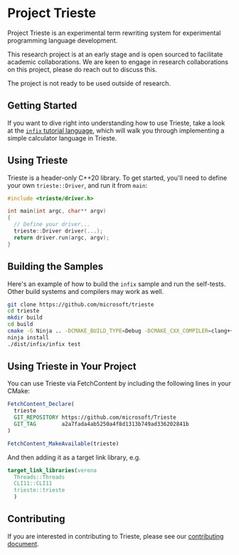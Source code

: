 # Project Trieste

Project Trieste is an experimental term rewriting system for experimental programming language development.

This research project is at an early stage and is open sourced to facilitate academic collaborations. We are keen to engage in research collaborations on this project, please do reach out to discuss this.

The project is not ready to be used outside of research.

## Getting Started

If you want to dive right into understanding how to use Trieste, take
a look at the [`infix` tutorial language](./samples/infix/README.md),
which will walk you through implementing a simple calculator language
in Trieste.

## Using Trieste

Trieste is a header-only C++20 library. To get started, you'll need to define your own `trieste::Driver`, and run it from `main`:

```c++
#include <trieste/driver.h>

int main(int argc, char** argv)
{
  // Define your driver...
  trieste::Driver driver(...);
  return driver.run(argc, argv);
}
```

## Building the Samples

Here's an example of how to build the `infix` sample and run the self-tests. Other build systems and compilers may work as well.

```sh
git clone https://github.com/microsoft/trieste
cd trieste
mkdir build
cd build
cmake -G Ninja .. -DCMAKE_BUILD_TYPE=Debug -DCMAKE_CXX_COMPILER=clang++-14
ninja install
./dist/infix/infix test
```

## Using Trieste in Your Project

You can use Trieste via FetchContent by including the following lines
in your CMake:

``` cmake
FetchContent_Declare(
  trieste
  GIT_REPOSITORY https://github.com/microsoft/Trieste
  GIT_TAG        a2a7fada4ab5250a4f8d1313b749ad336202841b
)

FetchContent_MakeAvailable(trieste)
```

And then adding it as a target link library, e.g.

``` cmake
target_link_libraries(verona
  Threads::Threads
  CLI11::CLI11
  trieste::trieste
  )
```

## Contributing

If you are interested in contributing to Trieste, please see our [contributing document](CONTRIBUTING.md).
